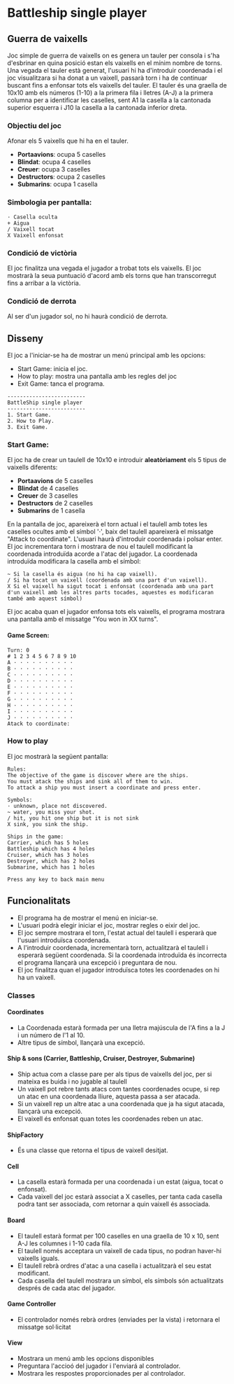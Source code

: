 # Battleship single player

## Guerra de vaixells

Joc simple de guerra de vaixells on es genera un tauler per consola i s'ha d'esbrinar en quina posició estan els vaixells en el mínim nombre de torns.
Una vegada el tauler està generat, l'usuari hi ha d'introduir coordenada i el joc visualitzara si ha donat a un vaixell, passarà torn i ha de continuar buscant fins a enfonsar tots els vaixells del tauler.
El tauler és una graella de 10x10 amb els números (1-10) a la primera fila i lletres (A-J) a la primera columna per a identificar les caselles, sent A1 la casella a la cantonada superior esquerra i J10 la casella a la cantonada inferior dreta.

### Objectiu del joc
Afonar els 5 vaixells que hi ha en el tauler.
- **Portaavions**: ocupa 5 caselles
- **Blindat**: ocupa 4 caselles
- **Creuer**: ocupa 3 caselles
- **Destructors**: ocupa 2 caselles
- **Submarins**: ocupa 1 casella

### Simbologia per pantalla:
```
· Casella oculta
+ Aigua
/ Vaixell tocat
X Vaixell enfonsat
```
### Condició de victòria
El joc finalitza una vegada el jugador a trobat tots els vaixells.
El joc mostrarà la seua puntuació d'acord amb els torns que han transcorregut fins a arribar a la victòria.

### Condició de derrota
Al ser d'un jugador sol, no hi haurà condició de derrota.



## Disseny

El joc a l'iniciar-se ha de mostrar un menú principal amb les opcions:
- Start Game: inicia el joc.
- How to play: mostra una pantalla amb les regles del joc
- Exit Game: tanca el programa.

```
-------------------------
BattleShip single player
-------------------------
1. Start Game.
2. How to Play.
3. Exit Game.
```

### Start Game:
El joc ha de crear un taulell de 10x10 e introduir **aleatòriament** els 5 tipus de vaixells diferents:
- **Portaavions** de 5 caselles
- **Blindat** de 4 caselles
- **Creuer** de 3 caselles
- **Destructors** de 2 caselles
- **Submarins** de 1 casella

En la pantalla de joc, apareixerà el torn actual i el taulell amb totes les caselles ocultes amb el símbol '·', baix del taulell apareixerà el missatge "Attack to coordinate".
L'usuari haurà d'introduir coordenada i polsar enter.
El joc incrementara torn i mostrara de nou el taulell modificant la coordenada introduïda acorde a l'atac del jugador.
La coordenada introduïda modificara la casella amb el símbol:
```
~ Si la casella és aigua (no hi ha cap vaixell).
/ Si ha tocat un vaixell (coordenada amb una part d'un vaixell).
X Si el vaixell ha sigut tocat i enfonsat (coordenada amb una part d'un vaixell amb les altres parts tocades, aquestes es modificaran també amb aquest símbol)
```

El joc acaba quan el jugador enfonsa tots els vaixells, el programa mostrara una pantalla amb el missatge "You won in XX turns".

#### Game Screen:
```
Turn: 0
# 1 2 3 4 5 6 7 8 9 10
A · · · · · · · · · ·
B · · · · · · · · · ·
C · · · · · · · · · ·
D · · · · · · · · · ·
E · · · · · · · · · ·
F · · · · · · · · · ·
G · · · · · · · · · ·
H · · · · · · · · · ·
I · · · · · · · · · ·
J · · · · · · · · · ·
Atack to coordinate:
```

### How to play
El joc mostrarà la següent pantalla:
```
Rules:
The objective of the game is discover where are the ships.
You must atack the ships and sink all of them to win.
To attack a ship you must insert a coordinate and press enter.

Symbols:
· unknown, place not discovered.
~ water, you miss your shot.
/ hit, you hit one ship but it is not sink
X sink, you sink the ship.

Ships in the game:
Carrier, which has 5 holes
Battleship which has 4 holes
Cruiser, which has 3 holes
Destroyer, which has 2 holes
Submarine, which has 1 holes

Press any key to back main menu
```



## Funcionalitats
- El programa ha de mostrar el menú en iniciar-se.
- L'usuari podrà elegir iniciar el joc, mostrar regles o eixir del joc.
- El joc sempre mostrara el torn, l'estat actual del taulell i esperarà que l'usuari introduïsca coordenada.
- A l'introduir coordenada, incrementarà torn, actualitzarà el taulell i esperarà següent coordenada. Si la coordenada introduïda és incorrecta el programa llançarà una excepció i preguntara de nou.
- El joc finalitza quan el jugador introduïsca totes les coordenades on hi ha un vaixell.

### Classes

#### Coordinates
- La Coordenada estarà formada per una lletra majúscula de l'A fins a la J i un número de l'1 al 10.
- Altre tipus de símbol, llançarà una excepció.

#### Ship & sons (Carrier, Battleship, Cruiser, Destroyer, Submarine)
- Ship actua com a classe pare per als tipus de vaixells del joc, per si mateixa es buida i no jugable al taulell
- Un vaixell pot rebre tants atacs com tantes coordenades ocupe, si rep un atac en una coordenada lliure, aquesta passa a ser atacada.
- Si un vaixell rep un altre atac a una coordenada que ja ha sigut atacada, llançarà una excepció.
- El vaixell és enfonsat quan totes les coordenades reben un atac.

#### ShipFactory
- És una classe que retorna el tipus de vaixell desitjat.

#### Cell
- La casella estarà formada per una coordenada i un estat (aigua, tocat o enfonsat).
- Cada vaixell del joc estarà associat a X caselles, per tanta cada casella podra tant ser associada, com retornar a quin vaixell és associada.

#### Board
- El taulell estarà format per 100 caselles en una graella de 10 x 10, sent A-J les columnes i 1-10 cada fila.
- El taulell només acceptara un vaixell de cada tipus, no podran haver-hi vaixells iguals.
- El taulell rebrà ordres d'atac a una casella i actualitzarà el seu estat modificant.
- Cada casella del taulell mostrara un símbol, els símbols són actualitzats després de cada atac del jugador.

#### Game Controller
 - El controlador només rebrà ordres (enviades per la vista) i retornara el missatge sol·licitat

#### View
 - Mostrara un menú amb les opcions disponibles
 - Preguntara l'accioó del jugador i l'enviará al controlador.
 - Mostrara les respostes proporcionades per al controlador.